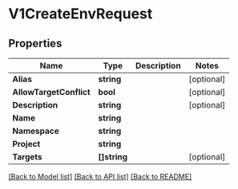 # V1CreateEnvRequest

## Properties

Name | Type | Description | Notes
------------ | ------------- | ------------- | -------------
**Alias** | **string** |  | [optional] 
**AllowTargetConflict** | **bool** |  | [optional] 
**Description** | **string** |  | [optional] 
**Name** | **string** |  | 
**Namespace** | **string** |  | 
**Project** | **string** |  | 
**Targets** | **[]string** |  | [optional] 

[[Back to Model list]](../README.md#documentation-for-models) [[Back to API list]](../README.md#documentation-for-api-endpoints) [[Back to README]](../README.md)


